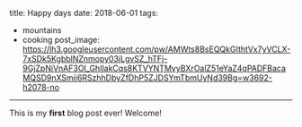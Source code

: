 title: Happy days
date: 2018-06-01
tags:
 - mountains
 - cooking
post_image: https://lh3.googleusercontent.com/pw/AMWts8BsEQQkGIthtVx7yVCLX-7xSDk5KgbblNZnmopy03jLgvSZ_hTFj-9GjZpNiVnAF3OI_GhIlakCqs8KTVYNTMvyBXrOalZ51eYaZ4qPADFBacaMQSD9nXSmii6RSzhhDbyZfDhP5ZJDSYmTbmUyNd39Bg=w3692-h2078-no

---

This is my **first** blog post ever! Welcome!